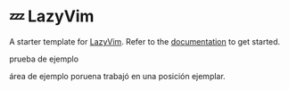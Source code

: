 # 💤 LazyVim

A starter template for [LazyVim](https://github.com/LazyVim/LazyVim).
Refer to the [documentation](https://lazyvim.github.io/installation) to get started.
<div>prueba de ejemplo</div>

área de ejemplo poruena  trabajó en una posición ejemplar.
